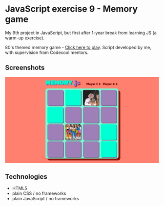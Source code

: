 # JavaScript exercise 9 - Memory game
My 9th project in JavaScript, but first after 1-year break from learning JS (a warm-up exercise).

80's themed memory game - [Click here to play](https://karbudzik.github.io/JavaScript-exercise-9-memory-game/).
Script developed by me, with supervision from Codecool mentors.

## Screenshots
![Memory_screenshot](img/screenshot.jpg)

## Technologies
* HTML5
* plain CSS / no frameworks
* plain JavaScript / no frameworks
